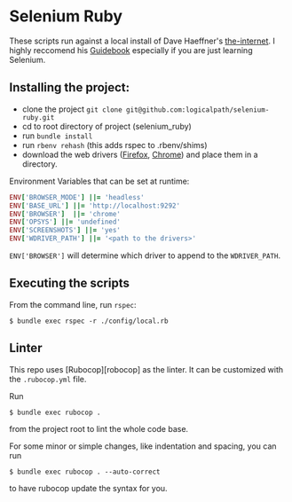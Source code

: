 # Selenium Ruby

These scripts run against a local install of Dave Haeffner's [the-internet](https://github.com/saucelabs/the-internet). I highly reccomend his [Guidebook](https://seleniumguidebook.com/) especially if you are just learning Selenium.

## Installing the project:

- clone the project `git clone git@github.com:logicalpath/selenium-ruby.git`
- cd to root directory of project (selenium_ruby)
- run `bundle install`
- run `rbenv rehash` (this adds rspec to .rbenv/shims)
- download the web drivers ([Firefox][geckodriver], [Chrome][chromedriver]) and place them in a directory.

Environment Variables that can be set at runtime:

```ruby
ENV['BROWSER_MODE'] ||= 'headless'
ENV['BASE_URL'] ||= 'http://localhost:9292'
ENV['BROWSER']  ||= 'chrome'
ENV['OPSYS'] ||= 'undefined'
ENV['SCREENSHOTS'] ||= 'yes'
ENV['WDRIVER_PATH'] ||= '<path to the drivers>'
```

`ENV['BROWSER']` will determine which driver to append to the `WDRIVER_PATH`.

## Executing the scripts

From the command line, run `rspec`:

```
$ bundle exec rspec -r ./config/local.rb
```

## Linter

This repo uses [Rubocop][robocop] as the linter. It can be customized with the `.rubocop.yml` file.

Run

```
$ bundle exec rubocop .
```

from the project root to lint the whole code base.

For some minor or simple changes, like indentation and spacing, you can run

```
$ bundle exec rubocop . --auto-correct
```

to have rubocop update the syntax for you.

[rubocop]: https://github.com/bbatsov/rubocop
[geckodriver]: https://github.com/mozilla/geckodriver/releases
[chromedriver]: http://chromedriver.chromium.org/downloads
